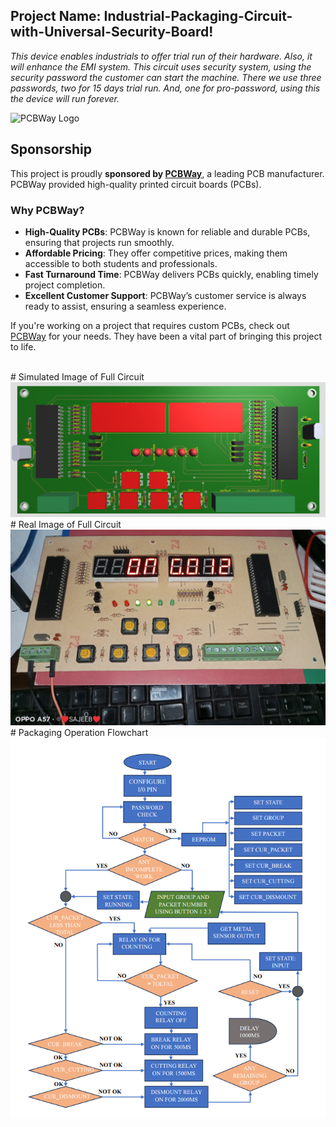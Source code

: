 ## **Project Name: Industrial-Packaging-Circuit-with-Universal-Security-Board!** <br>
_This device enables industrials to offer trial run of their hardware.
Also, it will enhance the EMI system. 
This circuit uses security system, using the security password the customer can start the machine.
There we use three passwords, two for 15 days trial run. And, one for pro-password, using this the device will run forever._
<br>

![PCBWay Logo](https://images.app.goo.gl/J6hGYxiQwkRfdqZf6)


## **Sponsorship**

This project is proudly **sponsored by [PCBWay](https://www.pcbway.com/)**, a leading PCB manufacturer. PCBWay provided high-quality printed circuit boards (PCBs).

### **Why PCBWay?**

- **High-Quality PCBs**: PCBWay is known for reliable and durable PCBs, ensuring that projects run smoothly.
- **Affordable Pricing**: They offer competitive prices, making them accessible to both students and professionals.
- **Fast Turnaround Time**: PCBWay delivers PCBs quickly, enabling timely project completion.
- **Excellent Customer Support**: PCBWay’s customer service is always ready to assist, ensuring a seamless experience.

If you're working on a project that requires custom PCBs, check out [PCBWay](https://www.pcbway.com/) for your needs. They have been a vital part of bringing this project to life.


<br>
# Simulated Image of Full Circuit
<img src= 'https://github.com/SajeebRay/Industrial-Packaging-Circuit-with-Universal-Security-Board/blob/main/Simulated%20Image%20of%20the%20circuit.png' > <br>
# Real Image of Full Circuit
<img src = 'https://github.com/SajeebRay/Industrial-Packaging-Circuit-with-Universal-Security-Board/blob/main/Real%20Image%20of%20the%20circuit.png' > <br>
# Packaging Operation Flowchart
<img src = 'https://github.com/SajeebRay/Industrial-Packaging-Circuit-with-Universal-Security-Board/blob/main/FlowChart%20of%20Packaging%20Circuit.png' > 
